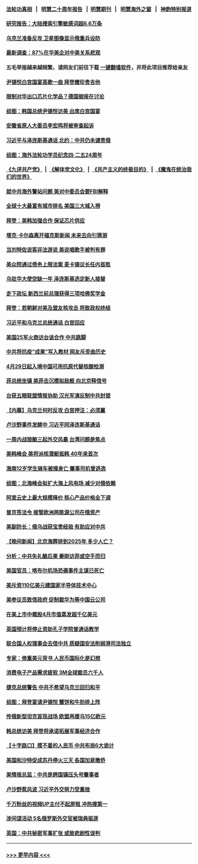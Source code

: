 #### [法轮功真相](https://github.com/gfw-breaker/truth/blob/master/README.md?t=0) &nbsp;&nbsp;|&nbsp;&nbsp; [明慧二十周年报告](https://github.com/gfw-breaker/mh-reports/blob/master/README.md?t=0) &nbsp;&nbsp;|&nbsp;&nbsp;[明慧期刊](https://github.com/gfw-breaker/mh-qikan) &nbsp;&nbsp;|&nbsp;&nbsp; [明慧海外之窗](https://github.com/gfw-breaker/mh-news/blob/master/README.md?t=0) &nbsp;&nbsp;|&nbsp;&nbsp; [神韵特别报道](https://github.com/gfw-breaker/mh-news/blob/master/shenyun.md?t=0)
#### [研究报告：大陆搜索引擎敏感词超6.6万条](../pages/nsc418/n13983011.md?t=04280343) 
#### [乌克兰准备反攻 卫星图像显示俄重兵设防](../pages/nsc418/n13982800.md?t=04280343) 
#### [最新调查：87%在华美企对中美关系悲观](../pages/nsc418/n13982885.md?t=04280343) 
#### 五毛举报越来越频繁，请网友们前往下载 [一键翻墙软件](https://github.com/gfw-breaker/ssr-accounts)，并将此项目推荐给亲友
#### [尹锡悦白宫国宴高歌一曲 拜登赠珍贵吉他](../pages/nsc418/n13982952.md?t=04280343) 
#### [限制对华出口芯片化学品？德国据报在讨论](../pages/nsc418/n13982867.md?t=04280343) 
#### [组图：韩国总统尹锡悦访美 出席白宫国宴](../pages/nsc418/n13982772.md?t=04280343) 
#### [安徽省原人大委员李宏鸣将被审查起诉](../pages/nsc418/n13982819.md?t=04280343) 
#### [习近平与泽连斯基通话 北约：中共仍未谴责俄](../pages/nsc418/n13982801.md?t=04280343) 
#### [组图：海外法轮功学员纪念四‧二五24周年](../pages/nsc418/n13979790.md?t=04280343) 
#### [《九评共产党》](https://github.com/begood0513/9ping.md/blob/master/README.md) &nbsp;|&nbsp; [《解体党文化》](../../../../jtdwh.md/blob/master/README.md)  &nbsp;|&nbsp; [《共产主义的终极目的》](../../../../gczydzjmd.md/blob/master/README.md) &nbsp;|&nbsp; [《魔鬼在统治我们的世界》](../../../../mgztzwmdsj.md/blob/master/README.md) 
#### [就中共海外警站问题 美对中委员会要FBI解释](../pages/nsc418/n13982516.md?t=04280343) 
#### [全球十大最富有城市排名 美国三大城入榜](../pages/nsc418/n13982448.md?t=04280343) 
#### [拜登：美韩加强合作 保证芯片供应](../pages/nsc418/n13982381.md?t=04280343) 
#### [塔克‧卡尔森离开福克斯新闻 未来去向引猜测](../pages/nsc418/n13982319.md?t=04280343) 
#### [当刘特佐说客非法游说 美说唱歌手被判有罪](../pages/nsc418/n13982393.md?t=04280343) 
#### [美众院通过债务上限法案 麦卡锡议长任内首胜](../pages/nsc418/n13982248.md?t=04280343) 
#### [乌驻华大使空缺一年 泽连斯基选定新人接替](../pages/nsc418/n13982338.md?t=04280343) 
#### [走下政坛 新西兰前总理获得三项哈佛奖学金](../pages/nsc418/n13982314.md?t=04280343) 
#### [拜登：若朝鲜对美及盟友核攻击 将致政权终结](../pages/nsc418/n13982331.md?t=04280343) 
#### [习近平和乌克兰总统通话 白宫回应](../pages/nsc418/n13982305.md?t=04280343) 
#### [美国25军火商访台谈合作 中共跳脚](../pages/nsc418/n13982272.md?t=04280343) 
#### [中共将抗疫“成果”写入教材 网友斥歪曲历史](../pages/nsc418/n13982212.md?t=04280343) 
#### [4月29日起入境中国可用抗原代替核酸检测](../pages/nsc418/n13982286.md?t=04280343) 
#### [菲总统坐镇 美菲击沉模拟敌舰 向北京释信号](../pages/nsc418/n13982257.md?t=04280343) 
#### [台获五眼联盟情报协助 汉光军演反制中共封锁](../pages/nsc418/n13982177.md?t=04280343) 
#### [【内幕】乌克兰何时反攻 白宫押注：必须赢](../pages/nsc418/n13981505.md?t=04280343) 
#### [卢沙野事件发酵中 习近平同泽连斯基通话](../pages/nsc418/n13982148.md?t=04280343) 
#### [一周内战狼酿三起外交风暴 台湾问题是焦点](../pages/nsc418/n13981945.md?t=04280343) 
#### [美韩峰会 美将派核潜艇抵韩 40年来首次](../pages/nsc418/n13982194.md?t=04280343) 
#### [海南12岁学生骑车被撞身亡 肇事司机曾逃逸](../pages/nsc418/n13981973.md?t=04280343) 
#### [组图：北海峰会拟扩大海上风电场 减少对俄依赖](../pages/nsc418/n13981986.md?t=04280343) 
#### [阿里云史上最大规模降价 核心产品价格全下调](../pages/nsc418/n13982054.md?t=04280343) 
#### [普京签法令 接管欧洲两能源公司在俄资产](../pages/nsc418/n13982081.md?t=04280343) 
#### [美副防长：俄乌战获宝贵经验 有助应对中共](../pages/nsc418/n13981967.md?t=04280343) 
#### [【晚间新闻】北京海葬排到2025年 多少人亡？](../pages/nsc418/n13981964.md?t=04280343) 
#### [分析：中共失礼酿后果 秦刚访菲或空手而归](../pages/nsc418/n13981494.md?t=04280343) 
#### [美国官员：喀布尔机场恐袭事件主谋已死亡](../pages/nsc418/n13981940.md?t=04280343) 
#### [美斥资110亿美元建国家半导体技术中心](../pages/nsc418/n13981816.md?t=04280343) 
#### [美参议员致信政府 促制裁华为等中国云公司](../pages/nsc418/n13981723.md?t=04280343) 
#### [在美上市中概股4月市值蒸发超千亿美元](../pages/nsc418/n13981756.md?t=04280343) 
#### [英国预计将停止资助孔子学院普通话教学](../pages/nsc418/n13981586.md?t=04280343) 
#### [联合国人权理事会去信中共 质疑国安法削弱港司法独立](../pages/nsc418/n13981748.md?t=04280343) 
#### [专家：倚重美元背书 人民币国际化是幻想](../pages/nsc418/n13981559.md?t=04280343) 
#### [消费电子产品需求疲软 3M全球裁员六千人](../pages/nsc418/n13981561.md?t=04280343) 
#### [捷克总统警告 中共不希望乌克兰回归和平](../pages/nsc418/n13981615.md?t=04280343) 
#### [组图：拜登宴请尹锡悦 蟹饼和牛肋排上阵](../pages/nsc418/n13981594.md?t=04280343) 
#### [传俄新型坦克首现战场 欧盟再援乌15亿欧元](../pages/nsc418/n13981474.md?t=04280343) 
#### [韩总统访美 拜登将承诺拓展军事经济合作](../pages/nsc418/n13981581.md?t=04280343) 
#### [【十字路口】摸不着的人民币 中共布局6大诡计](../pages/nsc418/n13981444.md?t=04280343) 
#### [美国和沙特促成苏丹停火三天 各国加紧撤侨](../pages/nsc418/n13981498.md?t=04280343) 
#### [美情报总监：中共是跨国镇压头号肇事者](../pages/nsc418/n13981457.md?t=04280343) 
#### [卢沙野惹风波 习近平外交努力受重挫](../pages/nsc418/n13981544.md?t=04280343) 
#### [千万粉丝的视频UP主付不起房租 冲热搜第一](../pages/nsc418/n13981275.md?t=04280343) 
#### [涉间谍活动 5名俄罗斯外交官被瑞典驱逐](../pages/nsc418/n13981484.md?t=04280343) 
#### [英国：中共秘密军事扩张 或致悲剧性误判](../pages/nsc418/n13981493.md?t=04280343) 

----
#### [ >>> 更早内容 <<< ](../indexes/nsc418-earlier.md)
